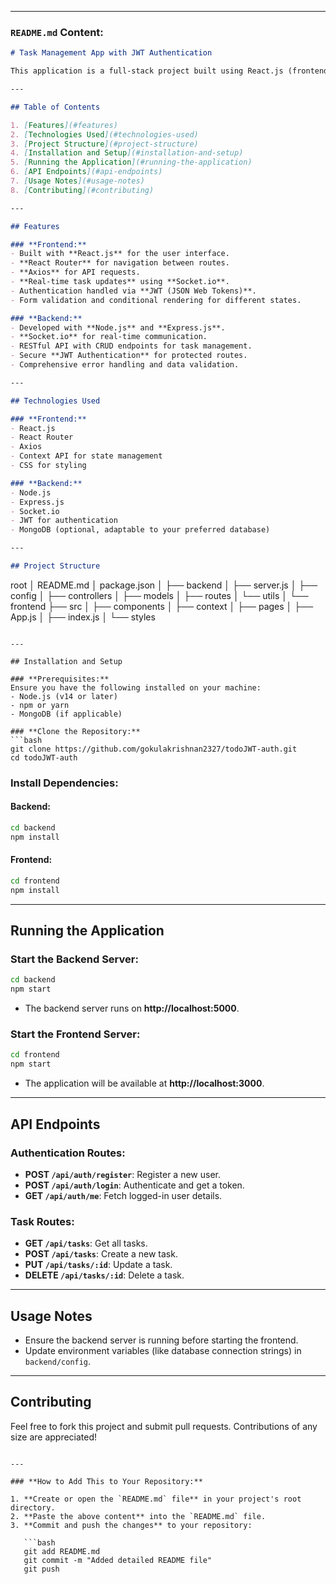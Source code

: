 
---

### **`README.md` Content:**

```markdown
# Task Management App with JWT Authentication

This application is a full-stack project built using React.js (frontend) and Node.js with Express.js (backend), featuring JWT-based authentication, CRUD operations for task management, and real-time updates using Socket.io.

---

## Table of Contents

1. [Features](#features)
2. [Technologies Used](#technologies-used)
3. [Project Structure](#project-structure)
4. [Installation and Setup](#installation-and-setup)
5. [Running the Application](#running-the-application)
6. [API Endpoints](#api-endpoints)
7. [Usage Notes](#usage-notes)
8. [Contributing](#contributing)

---

## Features

### **Frontend:**
- Built with **React.js** for the user interface.
- **React Router** for navigation between routes.
- **Axios** for API requests.
- **Real-time task updates** using **Socket.io**.
- Authentication handled via **JWT (JSON Web Tokens)**.
- Form validation and conditional rendering for different states.

### **Backend:**
- Developed with **Node.js** and **Express.js**.
- **Socket.io** for real-time communication.
- RESTful API with CRUD endpoints for task management.
- Secure **JWT Authentication** for protected routes.
- Comprehensive error handling and data validation.

---

## Technologies Used

### **Frontend:**
- React.js
- React Router
- Axios
- Context API for state management
- CSS for styling

### **Backend:**
- Node.js
- Express.js
- Socket.io
- JWT for authentication
- MongoDB (optional, adaptable to your preferred database)

---

## Project Structure

```
root
│   README.md
│   package.json
│
├── backend
│   ├── server.js
│   ├── config
│   ├── controllers
│   ├── models
│   ├── routes
│   └── utils
│
└── frontend
    ├── src
    │   ├── components
    │   ├── context
    │   ├── pages
    │   ├── App.js
    │   ├── index.js
    │   └── styles
```

---

## Installation and Setup

### **Prerequisites:**
Ensure you have the following installed on your machine:
- Node.js (v14 or later)
- npm or yarn
- MongoDB (if applicable)

### **Clone the Repository:**
```bash
git clone https://github.com/gokulakrishnan2327/todoJWT-auth.git
cd todoJWT-auth
```

### **Install Dependencies:**

#### Backend:
```bash
cd backend
npm install
```

#### Frontend:
```bash
cd frontend
npm install
```

---

## Running the Application

### **Start the Backend Server:**
```bash
cd backend
npm start
```
- The backend server runs on **http://localhost:5000**.

### **Start the Frontend Server:**
```bash
cd frontend
npm start
```
- The application will be available at **http://localhost:3000**.

---

## API Endpoints

### **Authentication Routes:**
- **POST `/api/auth/register`**: Register a new user.
- **POST `/api/auth/login`**: Authenticate and get a token.
- **GET `/api/auth/me`**: Fetch logged-in user details.

### **Task Routes:**
- **GET `/api/tasks`**: Get all tasks.
- **POST `/api/tasks`**: Create a new task.
- **PUT `/api/tasks/:id`**: Update a task.
- **DELETE `/api/tasks/:id`**: Delete a task.

---

## Usage Notes
- Ensure the backend server is running before starting the frontend.
- Update environment variables (like database connection strings) in `backend/config`.

---

## Contributing
Feel free to fork this project and submit pull requests. Contributions of any size are appreciated!

```

---

### **How to Add This to Your Repository:**

1. **Create or open the `README.md` file** in your project's root directory.
2. **Paste the above content** into the `README.md` file.
3. **Commit and push the changes** to your repository:

   ```bash
   git add README.md
   git commit -m "Added detailed README file"
   git push
   ```

